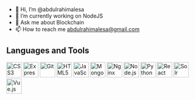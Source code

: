 - 👋 Hi, I’m @abdulrahimalesa
- 🔭 I’m currently working on NodeJS
- 💬 Ask me about Blockchain
- 📫 How to reach me abdulrahimalesa@gmail.com

## Languages and Tools

<p align="left">
    <img src="https://upload.wikimedia.org/wikipedia/commons/6/62/CSS3_logo.svg" alt="CSS3" height="40"/>
    <img src="https://upload.wikimedia.org/wikipedia/commons/6/64/Expressjs.png" alt="Express" height="40"/>
    <img src="https://upload.wikimedia.org/wikipedia/commons/3/3f/Git_icon.svg" alt="Git" height="40"/>
    <img src="https://upload.wikimedia.org/wikipedia/commons/6/61/HTML5_logo_and_wordmark.svg" alt="HTML5" height="40"/>
    <img src="https://upload.wikimedia.org/wikipedia/commons/6/6a/JavaScript-logo.png" alt="JavaScript" height="40"/>
    <img src="https://upload.wikimedia.org/wikipedia/commons/9/93/MongoDB_Logo.svg" alt="MongoDB" height="40"/>
    <img src="https://upload.wikimedia.org/wikipedia/commons/c/c5/Nginx_logo.svg" alt="Nginx" height="40"/>
    <img src="https://upload.wikimedia.org/wikipedia/commons/d/d9/Node.js_logo.svg" alt="Node.js" height="40"/>
    <img src="https://upload.wikimedia.org/wikipedia/commons/c/c3/Python-logo-notext.svg" alt="Python" height="40"/>
    <img src="https://upload.wikimedia.org/wikipedia/commons/a/a7/React-icon.svg" alt="React" height="40"/>
    <img src="https://upload.wikimedia.org/wikipedia/en/1/16/Apache_Solr_logo.svg" alt="Solr" height="40"/>
    <img src="https://upload.wikimedia.org/wikipedia/commons/9/95/Vue.js_Logo_2.svg" alt="Vue.js" height="40"/>
</p>

